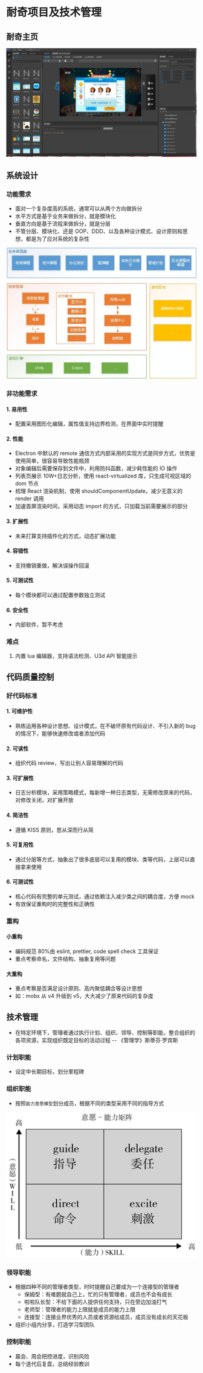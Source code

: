 # 耐奇项目及技术管理

## 耐奇主页

![耐奇主页](./assets/nq-main.jpg)

## 系统设计

### 功能需求

- 面对一个复杂度高的系统，通常可以从两个方向做拆分
- 水平方式是基于业务来做拆分，就是模块化
- 垂直方向是基于流程来做拆分，就是分层
- 不管分层、模块化、还是 OOP、DDD、以及各种设计模式、设计原则和思想，都是为了应对系统的复杂性

![耐奇框架](./assets/nq.jpg)

### 非功能需求

#### 1. 易用性

- 配置采用图形化编辑，属性值支持边界检测，在界面中实时提醒

#### 2. 性能

- Electron 中默认的 remote 通信方式内部采用的实现方式是同步方式，优势是使用简单，很容易导致性能瓶颈
- 对象编辑后需要保存到文件中，利用防抖函数，减少耗性能的 IO 操作
- 列表页展示 10W+日志分析，使用 react-virtualized 库，只生成可视区域的 dom 节点
- 梳理 React 渲染机制，使用 shouldComponentUpdate，减少无意义的 render 调用
- 加速首屏渲染时间，采用动态 import 的方式，只加载当前需要展示的部分

#### 3. 扩展性

- 未来打算支持插件化的方式，动态扩展功能

#### 4. 容错性

- 支持撤销重做，解决误操作回滚

#### 5. 可测试性

- 每个模块都可以通过配置参数独立测试

#### 6. 安全性

- 内部软件，暂不考虑

### 难点

1. 内置 lua 编辑器，支持语法检测、U3d API 智能提示

## 代码质量控制

### 好代码标准

#### 1. 可维护性

- 熟练运用各种设计思想、设计模式，在不破坏原有代码设计、不引入新的 bug 的情况下，能够快速修改或者添加代码

#### 2. 可读性

- 组织代码 review，写出让别人容易理解的代码

#### 3. 可扩展性

- 日志分析模块，采用策略模式，每新增一种日志类型，无需修改原来的代码，对修改关闭，对扩展开放

#### 4. 简洁性

- 遵循 KISS 原则，思从深而行从简

#### 5. 可复用性

- 通过分层等方式，抽象出了很多底层可以复用的模块、类等代码，上层可以直接拿来使用

#### 6. 可测试性

- 核心代码有完整的单元测试，通过依赖注入减少类之间的耦合度，方便 mock
- 有效保证重构时的完整性和正确性

### 重构

#### 小重构

- 编码规范 80%由 eslint, prettier, code spell check 工具保证
- 重点考察命名，文件结构、抽象复用等问题

#### 大重构

- 重点考察是否满足设计原则、高内聚低耦合等设计思想
- 如：mobx 从 v4 升级到 v5，大大减少了原来代码的复杂度

## 技术管理

- 在特定环境下，管理者通过执行计划、组织、领导、控制等职能，整合组织的各项资源，实现组织既定目标的活动过程 -- 《管理学》斯蒂芬·罗宾斯

### 计划职能

- 设定中长期目标，划分里程碑

### 组织职能

- 按照`能力意愿模型`划分成员，根据不同的类型采用不同的指导方式

![能力意愿模型](./assets/wish-skill-matrix.jpg)

### 领导职能

- 根据四种不同的管理者类型，时时提醒自己要成为一个连接型的管理者
  - 保姆型：有难题就自己上，忙的只有管理者，成员也不会有成长
  - 啦啦队长型：不给下面的人提供任何支持，只在旁边加油打气
  - 老师型：管理者的能力上限就是成员的能力上限
  - 连接型：连接业界优秀的人员或者资源给成员，成员没有成长的天花板
- 组织小组内分享，打造学习型团队

### 控制职能

- 晨会、周会把控进度，识别风险
- 每个迭代后复盘，总结经验教训

